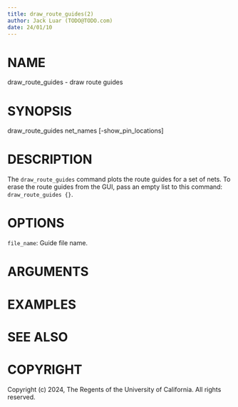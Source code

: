 ```yaml
---
title: draw_route_guides(2)
author: Jack Luar (TODO@TODO.com)
date: 24/01/10
---
```


# NAME

draw_route_guides - draw route guides

# SYNOPSIS

draw_route_guides 
    net_names 
    [-show_pin_locations]


# DESCRIPTION

The `draw_route_guides` command plots the route guides for a set of nets.
To erase the route guides from the GUI, pass an empty list to this command:
`draw_route_guides {}`.

# OPTIONS

`file_name`:  Guide file name.

# ARGUMENTS

# EXAMPLES

# SEE ALSO

# COPYRIGHT

Copyright (c) 2024, The Regents of the University of California. All rights reserved.
